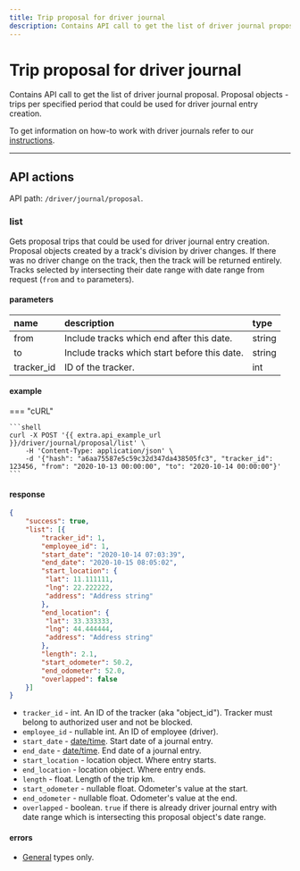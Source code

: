 ```yaml
---
title: Trip proposal for driver journal
description: Contains API call to get the list of driver journal proposal. 
---
```


# Trip proposal for driver journal

Contains API call to get the list of driver journal proposal. Proposal objects - trips per specified period that could be
used for driver journal entry creation.

To get information on how-to work with driver journals refer to our [instructions](../../../how-to/driver-journals-usage.md).

***

## API actions

API path: `/driver/journal/proposal`.

### list

Gets proposal trips that could be used for driver journal entry creation. 
Proposal objects  created by a track's division by driver changes. 
If there was no driver change on the track, then the track will be returned entirely. 
Tracks selected by intersecting their date range with date range from request (`from` and `to` parameters).

#### parameters

| name       | description                                  | type   |
|:-----------|:---------------------------------------------|:-------|
| from       | Include tracks which end after this date.    | string |
| to         | Include tracks which start before this date. | string |
| tracker_id | ID of the tracker.                           | int    |

#### example

=== "cURL"

    ```shell
    curl -X POST '{{ extra.api_example_url }}/driver/journal/proposal/list' \
        -H 'Content-Type: application/json' \
        -d '{"hash": "a6aa75587e5c59c32d347da438505fc3", "tracker_id": 123456, "from": "2020-10-13 00:00:00", "to": "2020-10-14 00:00:00"}'
    ```

#### response

```json
{
    "success": true,
    "list": [{
        "tracker_id": 1,
        "employee_id": 1,
        "start_date": "2020-10-14 07:03:39",
        "end_date": "2020-10-15 08:05:02",
        "start_location": {
         "lat": 11.111111,
         "lng": 22.222222,
         "address": "Address string"
        },
        "end_location": {
         "lat": 33.333333,
         "lng": 44.444444,
         "address": "Address string"
        },
        "length": 2.1,
        "start_odometer": 50.2,
        "end_odometer": 52.0,
        "overlapped": false
    }]
}
```

* `tracker_id` - int. An ID of the tracker (aka "object_id"). Tracker must belong to authorized user and not be blocked. 
* `employee_id` - nullable int. An ID of employee (driver).
* `start_date` - [date/time](../../../getting-started.md#data-types). Start date of a journal entry.
* `end_date` - [date/time](../../../getting-started.md#data-types). End date of a journal entry.
* `start_location` - location object. Where entry starts.
* `end_location` - location object. Where entry ends.
* `length` - float. Length of the trip km.
* `start_odometer` - nullable float. Odometer's value at the start.
* `end_odometer` - nullable float. Odometer's value at the end.
* `overlapped` - boolean. `true` if there is already driver journal entry with date range which is intersecting this proposal object's date range.

#### errors

* [General](../../../getting-started.md#error-codes) types only.
